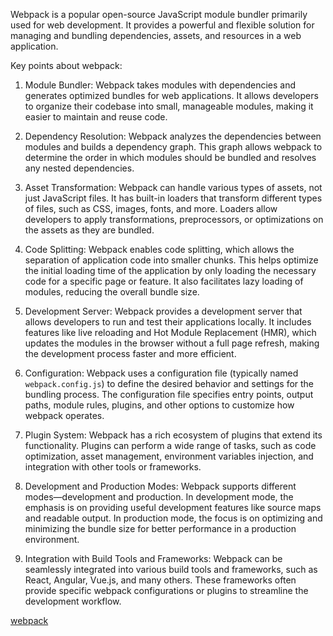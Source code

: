 Webpack is a popular open-source JavaScript module bundler primarily used for web development. It provides a powerful and flexible solution for managing and bundling dependencies, assets, and resources in a web application.

Key points about webpack:

1. Module Bundler: Webpack takes modules with dependencies and generates optimized bundles for web applications. It allows developers to organize their codebase into small, manageable modules, making it easier to maintain and reuse code.

2. Dependency Resolution: Webpack analyzes the dependencies between modules and builds a dependency graph. This graph allows webpack to determine the order in which modules should be bundled and resolves any nested dependencies.

3. Asset Transformation: Webpack can handle various types of assets, not just JavaScript files. It has built-in loaders that transform different types of files, such as CSS, images, fonts, and more. Loaders allow developers to apply transformations, preprocessors, or optimizations on the assets as they are bundled.

4. Code Splitting: Webpack enables code splitting, which allows the separation of application code into smaller chunks. This helps optimize the initial loading time of the application by only loading the necessary code for a specific page or feature. It also facilitates lazy loading of modules, reducing the overall bundle size.

5. Development Server: Webpack provides a development server that allows developers to run and test their applications locally. It includes features like live reloading and Hot Module Replacement (HMR), which updates the modules in the browser without a full page refresh, making the development process faster and more efficient.

6. Configuration: Webpack uses a configuration file (typically named `webpack.config.js`) to define the desired behavior and settings for the bundling process. The configuration file specifies entry points, output paths, module rules, plugins, and other options to customize how webpack operates.

7. Plugin System: Webpack has a rich ecosystem of plugins that extend its functionality. Plugins can perform a wide range of tasks, such as code optimization, asset management, environment variables injection, and integration with other tools or frameworks.

8. Development and Production Modes: Webpack supports different modes—development and production. In development mode, the emphasis is on providing useful development features like source maps and readable output. In production mode, the focus is on optimizing and minimizing the bundle size for better performance in a production environment.

9. Integration with Build Tools and Frameworks: Webpack can be seamlessly integrated into various build tools and frameworks, such as React, Angular, Vue.js, and many others. These frameworks often provide specific webpack configurations or plugins to streamline the development workflow.

[webpack](https://webpack.js.org/)



